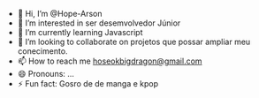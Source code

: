 - 👋 Hi, I’m @Hope-Arson
- 👀 I’m interested in ser  desemvolvedor  Júnior 
- 🌱 I’m currently learning Javascript
- 💞️ I’m looking to collaborate on projetos que possar ampliar  meu conecimento.
- 📫 How to reach me hoseokbigdragon@gmail.com
- 😄 Pronouns: ...
- ⚡ Fun fact: Gosro de   de  manga e   kpop

<!---
Hope-Arson/Hope-Arson is a ✨ special ✨ repository because its `README.md` (this file) appears on your GitHub profile.
You can click the Preview link to take a look at your changes.
--->
